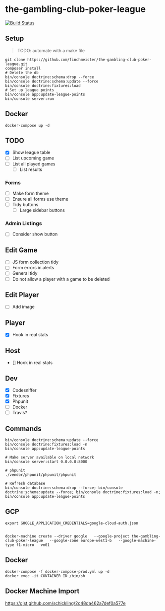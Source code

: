 # the-gambling-club-poker-league

[![Build Status](https://travis-ci.org/finchmeister/the-gambling-club-poker-league.svg?branch=master)](https://travis-ci.org/finchmeister/the-gambling-club-poker-league)

## Setup
> TODO: automate with a make file

```
git clone https://github.com/finchmeister/the-gambling-club-poker-league.git
composer install
# Delete the db 
bin/console doctrine:schema:drop --force
bin/console doctrine:schema:update --force
bin/console doctrine:fixtures:load
# Set up league points
bin/console app:update-league-points
bin/console server:run 
```

## Docker
```
docker-compose up -d

```

## TODO
- [x] Show league table
- [ ] List upcoming game
- [ ] List all played games
    - [ ] List results

### Forms
- [ ] Make form theme
- [ ] Ensure all forms use theme
- [ ] Tidy buttons
    - [ ] Large sidebar buttons

### Admin Listings
- [ ] Consider show button


## Edit Game
- [ ] JS form collection tidy
- [ ] Form errors in alerts
- [ ] General tidy
- [ ] Do not allow a player with a game to be deleted

## Edit Player
- [ ] Add image

## Player
- [x] Hook in real stats
## Host
- [] Hook in real stats

## Dev
- [x] Codesniffer
- [x] Fixtures
- [x] Phpunit
- [ ] Docker
- [ ] Travis?

## Commands

```
bin/console doctrine:schema:update --force
bin/console doctrine:fixtures:load -n
bin/console app:update-league-points

# Make server available on local network
bin/console server:start 0.0.0.0:8000

# phpunit
./vendor/phpunit/phpunit/phpunit

# Refresh database
bin/console doctrine:schema:drop --force; bin/console doctrine:schema:update --force; bin/console doctrine:fixtures:load -n; bin/console app:update-league-points
```

## GCP

```
export GOOGLE_APPLICATION_CREDENTIALS=google-cloud-auth.json 


docker-machine create --driver google   --google-project the-gambling-club-poker-league   --google-zone europe-west1-b   --google-machine-type f1-micro   vm01
```

## Docker
```
docker-compose -f docker-compose-prod.yml up -d
docker exec -it CONTAINER_ID /bin/sh
```

## Docker Machine Import
<https://gist.github.com/schickling/2c48da462a7def0a577e>